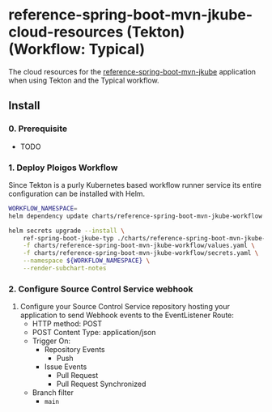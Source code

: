 # reference-spring-boot-mvn-jkube-cloud-resources (Tekton) (Workflow: Typical)
The cloud resources for the [reference-spring-boot-mvn-jkube](https://github.com/ploigos-reference-apps/reference-spring-boot-mvn-jkube)
application when using Tekton and the Typical workflow.

## Install

### 0. Prerequisite

* TODO

### 1. Deploy Ploigos Workflow
Since Tekton is a purly Kubernetes based workflow runner service its entire configuration can be
installed with Helm.

```bash
WORKFLOW_NAMESPACE=
helm dependency update charts/reference-spring-boot-mvn-jkube-workflow

helm secrets upgrade --install \
    ref-spring-boot-jkube-typ ./charts/reference-spring-boot-mvn-jkube-workflow \
    -f charts/reference-spring-boot-mvn-jkube-workflow/values.yaml \
    -f charts/reference-spring-boot-mvn-jkube-workflow/secrets.yaml \
    --namespace ${WORKFLOW_NAMESPACE} \
    --render-subchart-notes
```

### 2. Configure Source Control Service webhook

1. Configure your Source Control Service repository hosting your application to send Webhook events
to the EventListener Route:
    * HTTP method: POST
    * POST Content Type: application/json
    * Trigger On:
      - Repository Events
        * Push
      - Issue Events
        * Pull Request
        * Pull Request Synchronized
    * Branch filter
      - `main`
